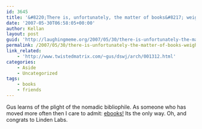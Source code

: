 ```yaml
---
id: 3645
title: '&#8220;There is, unfortunately, the matter of books&#8217; weight&#8221;'
date: '2007-05-30T06:58:05+00:00'
author: Kellan
layout: post
guid: 'http://laughingmeme.org/2007/05/30/there-is-unfortunately-the-matter-of-books-weight/'
permalink: /2007/05/30/there-is-unfortunately-the-matter-of-books-weight/
link_related:
    - 'http://www.twistedmatrix.com/~gus/dswj/arch/001312.html'
categories:
    - Aside
    - Uncategorized
tags:
    - books
    - friends
---
```


Gus learns of the plight of the nomadic bibliophile. As someone who has moved more often then I care to admit: [ebooks!](http://laughingmeme.org/2002/09/30/i-want-my-ebook/) Its the only way. Oh, and congrats to Linden Labs.